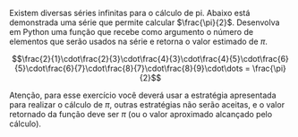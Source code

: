 Existem diversas séries infinitas para o cálculo de pi. Abaixo está demonstrada uma série que permite calcular $\frac{\pi}{2}$. Desenvolva em Python uma função que recebe como argumento o número de elementos que serão usados na série e retorna o valor estimado de $\pi$.

$$\frac{2}{1}\cdot\frac{2}{3}\cdot\frac{4}{3}\cdot\frac{4}{5}\cdot\frac{6}{5}\cdot\frac{6}{7}\cdot\frac{8}{7}\cdot\frac{8}{9}\cdot\dots = \frac{\pi}{2}$$

Atenção, para esse exercício você deverá usar a estratégia apresentada para realizar o cálculo de $\pi$, outras estratégias não serão aceitas, e o valor retornado da função deve ser $\pi$ (ou o valor aproximado alcançado pelo cálculo).